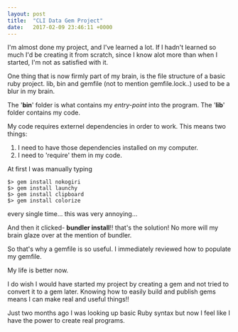 ```yaml
---
layout: post
title:  "CLI Data Gem Project"
date:   2017-02-09 23:46:11 +0000
---
```



I'm almost done my project, and I've learned a lot. If I hadn't learned so much I'd be creating it from scratch, since I know alot more than when I started, I'm not as satisfied with it.

One thing that is now firmly part of my brain, is the file structure of a basic ruby project.
lib, bin and gemfile (not to mention gemfile.lock..) used to be a blur in my brain.

The '**bin**' folder is what contains my *entry-point* into the program.
The '**lib**' folder contains my code.

My code requires externel dependencies in order to work.
This means two things:
1. I need to have those dependencies installed on my computer.
2. I need to 'require' them in my code.

At first I was manually typing 
```
$> gem install nokogiri
$> gem install launchy
$> gem install clipboard
$> gem install colorize
```

every single time... this was very annoying...

And then it clicked- **bundler install**!! that's the solution!
No more will my brain glaze over at the mention of bundler.

So that's why a gemfile is so useful.
I immediately reviewed how to populate my gemfile.

My life is better now.

I do wish I would have started my project by creating a gem and not tried to convert it to a gem later.
Knowing how to easily build and publish gems means I can make real and useful things!!

Just two months ago I was looking up basic Ruby syntax but now I feel like I have the power to create real programs.

